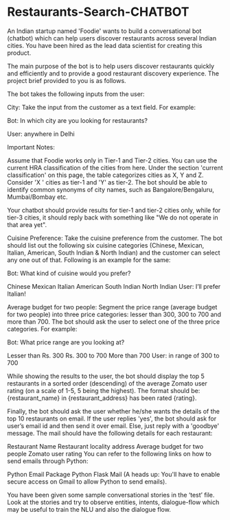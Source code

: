 # Restaurants-Search-CHATBOT

An Indian startup named 'Foodie' wants to build a conversational bot (chatbot) which can help users discover restaurants across several Indian cities. You have been hired as the lead data scientist for creating this product.

 

The main purpose of the bot is to help users discover restaurants quickly and efficiently and to provide a good restaurant discovery experience. The project brief provided to you is as follows.

 

The bot takes the following inputs from the user:

City: Take the input from the customer as a text field. For example:

Bot: In which city are you looking for restaurants?

User: anywhere in Delhi

 

 

 

Important Notes: 

Assume that Foodie works only in Tier-1 and Tier-2 cities. You can use the current HRA classification of the cities from here. Under the section 'current classification' on this page, the table categorizes cities as X, Y and Z. Consider 'X ' cities as tier-1 and 'Y' as tier-2. 
The bot should be able to identify common synonyms of city names, such as Bangalore/Bengaluru, Mumbai/Bombay etc.
 

Your chatbot should provide results for tier-1 and tier-2 cities only, while for tier-3 cities, it should reply back with something like "We do not operate in that area yet".

 

Cuisine Preference: Take the cuisine preference from the customer. The bot should list out the following six cuisine categories (Chinese, Mexican, Italian, American, South Indian & North Indian) and the customer can select any one out of that. Following is an example for the same:

Bot: What kind of cuisine would you prefer?

Chinese
Mexican
Italian
American
South Indian
North Indian
User: I’ll prefer Italian!

 

 

 

 

 

 

 

 

 

 

 

 

Average budget for two people: Segment the price range (average budget for two people) into three price categories: lesser than 300, 300 to 700 and more than 700. The bot should ask the user to select one of the three price categories. For example:

Bot: What price range are you looking at?

Lesser than Rs. 300
Rs. 300 to 700
More than 700
User: in range of 300 to 700

 

 

 

 

 

 

 

 

While showing the results to the user, the bot should display the top 5 restaurants in a sorted order (descending) of the average Zomato user rating (on a scale of 1-5, 5 being the highest). The format should be: {restaurant_name} in {restaurant_address} has been rated {rating}.


Finally, the bot should ask the user whether he/she wants the details of the top 10 restaurants on email. If the user replies 'yes', the bot should ask for user’s email id and then send it over email. Else, just reply with a 'goodbye' message. The mail should have the following details for each restaurant:

Restaurant Name
Restaurant locality address
Average budget for two people
Zomato user rating
You can refer to the following links on how to send emails through Python:

Python Email Package
Python Flask Mail
(A heads up: You'll have to enable secure access on Gmail to allow Python to send emails).

 

You have been given some sample conversational stories in the ‘test’ file. Look at the stories and try to observe entities, intents, dialogue-flow which may be useful to train the NLU and also the dialogue flow.
